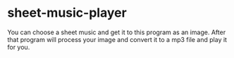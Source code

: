 # sheet-music-player
You can choose a sheet music and get it to this program as an image. After that program will process your image and convert it to a mp3 file and play it for you. 
